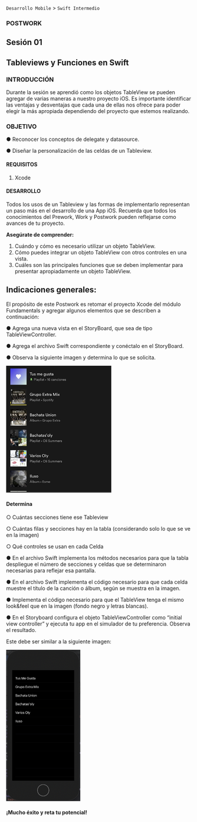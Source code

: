 
`Desarrollo Mobile` > `Swift Intermedio`


### **POSTWORK**

## Sesión 01

## **Tableviews y Funciones en Swift**

### INTRODUCCIÓN

Durante la sesión se aprendió como los objetos TableView se pueden agregar de varias maneras a nuestro proyecto iOS. Es importante identificar las ventajas y desventajas que cada una de ellas nos ofrece para poder elegir la más apropiada dependiendo del proyecto que estemos realizando.



### OBJETIVO

●   Reconocer los conceptos de delegate y datasource.

●   Diseñar la personalización de las celdas de un Tableview.

#### REQUISITOS

1. Xcode 

#### DESARROLLO

Todos los usos de un Tableview y las formas de implementarlo representan un paso más en el desarrollo de una App iOS. Recuerda que todos los conocimientos del Prework, Work y Postwork pueden reflejarse como avances de tu proyecto.

**Asegúrate de comprender:** 

1. Cuándo y cómo es  necesario utilizar un objeto TableView.
2. Cómo puedes integrar un objeto TableView con otros controles en una vista.
3. Cuáles son las principales funciones que se deben implementar para presentar     apropiadamente un objeto TableView.

## **Indicaciones generales:**

El propósito de este Postwork es retomar el proyecto Xcode del módulo Fundamentals y agregar algunos elementos que se describen a continuación:

●   Agrega una nueva vista en el StoryBoard, que sea de tipo TableViewController.

●   Agrega el archivo Swift correspondiente y conéctalo en el StoryBoard.

●   Observa la siguiente imagen y determina lo que se solicita.

**![img](0.png)**

#### Determina

○   Cuántas secciones tiene ese Tableview

○   Cuántas filas y secciones hay en la tabla (considerando solo lo que se ve en la imagen)

○   Qué controles se usan en cada Celda

 

●   En el archivo Swift implementa los métodos necesarios para que la tabla despliegue el número de secciones y celdas que se determinaron necesarias para reflejar esa pantalla.

●   En el archivo Swift implementa el código necesario para que cada celda muestre el título de la canción o álbum, según se muestra en la imagen.

●   Implementa el código necesario para que el TableView tenga el mismo look&feel que en la imagen (fondo negro y letras blancas).

●   En el Storyboard configura el objeto TableViewController como “initial view controller” y ejecuta tu app en el simulador de tu preferencia. Observa el resultado. 

Este debe ser similar a la siguiente imagen:

 

**![img](1.png)**

 

#### **¡Mucho éxito y reta tu potencial!**